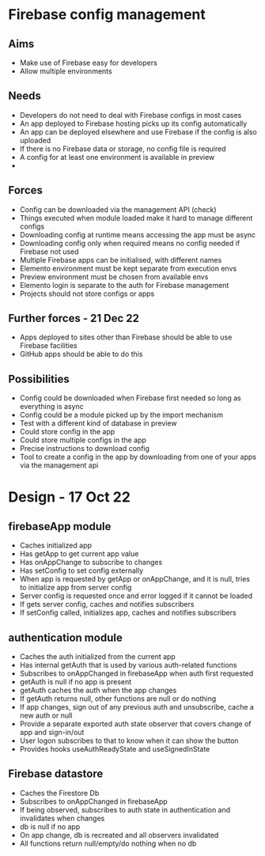 Firebase config management
==========================

Aims
----

- Make use of Firebase easy for developers
- Allow multiple environments

Needs
-----

- Developers do not need to deal with Firebase configs in most cases
- An app deployed to Firebase hosting picks up its config automatically
- An app can be deployed elsewhere and use Firebase if the config is also uploaded
- If there is no Firebase data or storage, no config file is required
- A config for at least one environment is available in preview
- 


Forces
------
- Config can be downloaded via the management API (check)
- Things executed when module loaded make it hard to manage different configs
- Downloading config at runtime means accessing the app must be async
- Downloading config only when required means no config needed if Firebase not used
- Multiple Firebase apps can be initialised, with different names
- Elemento environment must be kept separate from execution envs
- Preview environment must be chosen from available envs
- Elemento login is separate to the auth for Firebase management
- Projects should not store configs or apps 

Further forces - 21 Dec 22
--------------------------

- Apps deployed to sites other than Firebase should be able to use Firebase facilities
- GitHub apps should be able to do this


Possibilities
-------------
- Config could be downloaded when Firebase first needed so long as everything is async
- Config could be a module picked up by the import mechanism
- Test with a different kind of database in preview
- Could store config in the app
- Could store multiple configs in the app
- Precise instructions to download config
- Tool to create a config in the app by downloading from one of your apps via the management api


Design - 17 Oct 22
==================

firebaseApp module
------------------

- Caches initialized app
- Has getApp to get current app value
- Has onAppChange to subscribe to changes
- Has setConfig to set config externally
- When app is requested by getApp or onAppChange, and it is null, tries to initialize app from server config
- Server config is requested once and error logged if it cannot be loaded
- If gets server config, caches and notifies subscribers
- If setConfig called, initializes app, caches and notifies subscribers 

authentication module
---------------------

- Caches the auth initialized from the current app
- Has internal getAuth that is used by various auth-related functions
- Subscribes to onAppChanged in firebaseApp when auth first requested
- getAuth is null if no app is present
- getAuth caches the auth when the app changes
- If getAuth returns null, other functions are null or do nothing
- If app changes, sign out of any previous auth and unsubscribe, cache a new auth or null
- Provide a separate exported auth state observer that covers change of app and sign-in/out
- User logon subscribes to that to know when it can show the button
- Provides hooks useAuthReadyState and useSignedInState

Firebase datastore
------------------

- Caches the Firestore Db
- Subscribes to onAppChanged in firebaseApp
- If being observed, subscribes to auth state in authentication and invalidates when changes
- db is null if no app
- On app change, db is recreated and all observers invalidated
- All functions return null/empty/do nothing when no db
